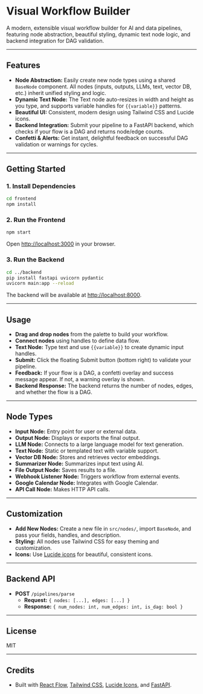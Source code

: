 # Visual Workflow Builder

A modern, extensible visual workflow builder for AI and data pipelines, featuring node abstraction, beautiful styling, dynamic text node logic, and backend integration for DAG validation.

---

## Features

- **Node Abstraction:** Easily create new node types using a shared `BaseNode` component. All nodes (inputs, outputs, LLMs, text, vector DB, etc.) inherit unified styling and logic.
- **Dynamic Text Node:** The Text node auto-resizes in width and height as you type, and supports variable handles for `{{variable}}` patterns.
- **Beautiful UI:** Consistent, modern design using Tailwind CSS and Lucide icons.
- **Backend Integration:** Submit your pipeline to a FastAPI backend, which checks if your flow is a DAG and returns node/edge counts.
- **Confetti & Alerts:** Get instant, delightful feedback on successful DAG validation or warnings for cycles.

---

## Getting Started

### 1. **Install Dependencies**

```sh
cd frontend
npm install
```

### 2. **Run the Frontend**

```sh
npm start
```
Open [http://localhost:3000](http://localhost:3000) in your browser.

### 3. **Run the Backend**

```sh
cd ../backend
pip install fastapi uvicorn pydantic
uvicorn main:app --reload
```
The backend will be available at [http://localhost:8000](http://localhost:8000).

---

## Usage

- **Drag and drop nodes** from the palette to build your workflow.
- **Connect nodes** using handles to define data flow.
- **Text Node:** Type text and use `{{variable}}` to create dynamic input handles.
- **Submit:** Click the floating Submit button (bottom right) to validate your pipeline.
- **Feedback:** If your flow is a DAG, a confetti overlay and success message appear. If not, a warning overlay is shown.
- **Backend Response:** The backend returns the number of nodes, edges, and whether the flow is a DAG.

---

## Node Types

- **Input Node:** Entry point for user or external data.
- **Output Node:** Displays or exports the final output.
- **LLM Node:** Connects to a large language model for text generation.
- **Text Node:** Static or templated text with variable support.
- **Vector DB Node:** Stores and retrieves vector embeddings.
- **Summarizer Node:** Summarizes input text using AI.
- **File Output Node:** Saves results to a file.
- **Webhook Listener Node:** Triggers workflow from external events.
- **Google Calendar Node:** Integrates with Google Calendar.
- **API Call Node:** Makes HTTP API calls.

---

## Customization

- **Add New Nodes:** Create a new file in `src/nodes/`, import `BaseNode`, and pass your fields, handles, and description.
- **Styling:** All nodes use Tailwind CSS for easy theming and customization.
- **Icons:** Use [Lucide icons](https://lucide.dev/icons/) for beautiful, consistent icons.

---

## Backend API

- **POST** `/pipelines/parse`
  - **Request:** `{ nodes: [...], edges: [...] }`
  - **Response:** `{ num_nodes: int, num_edges: int, is_dag: bool }`

---

## License

MIT

---

## Credits

- Built with [React Flow](https://reactflow.dev/), [Tailwind CSS](https://tailwindcss.com/), [Lucide Icons](https://lucide.dev/), and [FastAPI](https://fastapi.tiangolo.com/).